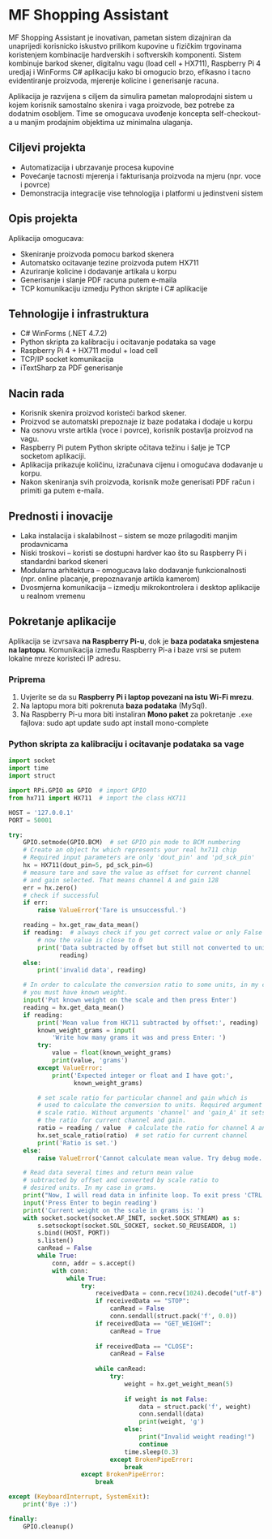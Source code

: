 # MF Shopping Assistant

MF Shopping Assistant je inovativan, pametan sistem dizajniran da unaprijedi korisnicko iskustvo prilikom kupovine u fizičkim trgovinama koristenjem kombinacije hardverskih i softverskih komponenti. 
Sistem kombinuje barkod skener, digitalnu vagu (load cell + HX711), Raspberry Pi 4 uredjaj i WinForms C# aplikaciju kako bi omogucio brzo, efikasno i tacno evidentiranje proizvoda, mjerenje kolicine i generisanje racuna.

Aplikacija je razvijena s ciljem da simulira pametan maloprodajni sistem u kojem korisnik samostalno skenira i vaga proizvode, bez potrebe za dodatnim osobljem.
Time se omogucava uvođenje koncepta self-checkout-a u manjim prodajnim objektima uz minimalna ulaganja.

## Ciljevi projekta

- Automatizacija i ubrzavanje procesa kupovine
- Povećanje tacnosti mjerenja i fakturisanja proizvoda na mjeru (npr. voce i povrce)
- Demonstracija integracije vise tehnologija i platformi u jedinstveni sistem

## Opis projekta

Aplikacija omogucava:

- Skeniranje proizvoda pomocu barkod skenera
- Automatsko ocitavanje tezine proizvoda putem HX711 
- Azuriranje kolicine i dodavanje artikala u korpu
- Generisanje i slanje PDF racuna putem e-maila
- TCP komunikaciju izmedju Python skripte i C# aplikacije

##  Tehnologije i infrastruktura

- C# WinForms (.NET 4.7.2)
- Python skripta za kalibraciju i ocitavanje podataka sa vage
- Raspberry Pi 4 + HX711 modul + load cell
- TCP/IP socket komunikacija
- iTextSharp za PDF generisanje

## Nacin rada

- Korisnik skenira proizvod koristeći barkod skener.
- Proizvod se automatski prepoznaje iz baze podataka i dodaje u korpu
- Na osnovu vrste artikla (voce i povrce), korisnik postavlja proizvod na vagu.
- Raspberry Pi putem Python skripte očitava težinu i šalje je TCP socketom aplikaciji.
- Aplikacija prikazuje količinu, izračunava cijenu i omogućava dodavanje u korpu.
- Nakon skeniranja svih proizvoda, korisnik može generisati PDF račun i primiti ga putem e-maila.

## Prednosti i inovacije

- Laka instalacija i skalabilnost – sistem se moze prilagoditi manjim prodavnicama
- Niski troskovi – koristi se dostupni hardver kao što su Raspberry Pi i standardni barkod skeneri
- Modularna arhitektura – omogucava lako dodavanje funkcionalnosti (npr. online placanje, prepoznavanje artikla kamerom)
- Dvosmjerna komunikacija – izmedju mikrokontrolera i desktop aplikacije u realnom vremenu

## Pokretanje aplikacije

Aplikacija se izvrsava **na Raspberry Pi-u**, dok je **baza podataka smjestena na laptopu**. Komunikacija između Raspberry Pi-a i baze vrsi se putem lokalne mreze koristeći IP adresu.

### Priprema

1. Uvjerite se da su **Raspberry Pi i laptop povezani na istu Wi-Fi mrezu**.
2. Na laptopu mora biti pokrenuta **baza podataka** (MySql).
3. Na Raspberry Pi-u mora biti instaliran **Mono paket** za pokretanje `.exe` fajlova:
   sudo apt update
   sudo apt install mono-complete

### Python skripta za kalibraciju i ocitavanje podataka sa vage

```python
import socket
import time
import struct

import RPi.GPIO as GPIO  # import GPIO
from hx711 import HX711  # import the class HX711

HOST = '127.0.0.1'
PORT = 50001

try:
    GPIO.setmode(GPIO.BCM)  # set GPIO pin mode to BCM numbering
    # Create an object hx which represents your real hx711 chip
    # Required input parameters are only 'dout_pin' and 'pd_sck_pin'
    hx = HX711(dout_pin=5, pd_sck_pin=6)
    # measure tare and save the value as offset for current channel
    # and gain selected. That means channel A and gain 128
    err = hx.zero()
    # check if successful
    if err:
        raise ValueError('Tare is unsuccessful.')

    reading = hx.get_raw_data_mean()
    if reading:  # always check if you get correct value or only False
        # now the value is close to 0
        print('Data subtracted by offset but still not converted to units:',
              reading)
    else:
        print('invalid data', reading)

    # In order to calculate the conversion ratio to some units, in my case I want grams,
    # you must have known weight.
    input('Put known weight on the scale and then press Enter')
    reading = hx.get_data_mean()
    if reading:
        print('Mean value from HX711 subtracted by offset:', reading)
        known_weight_grams = input(
            'Write how many grams it was and press Enter: ')
        try:
            value = float(known_weight_grams)
            print(value, 'grams')
        except ValueError:
            print('Expected integer or float and I have got:',
                  known_weight_grams)

        # set scale ratio for particular channel and gain which is
        # used to calculate the conversion to units. Required argument is only
        # scale ratio. Without arguments 'channel' and 'gain_A' it sets
        # the ratio for current channel and gain.
        ratio = reading / value  # calculate the ratio for channel A and gain 128
        hx.set_scale_ratio(ratio)  # set ratio for current channel
        print('Ratio is set.')
    else:
        raise ValueError('Cannot calculate mean value. Try debug mode. Variable reading:', reading)

    # Read data several times and return mean value
    # subtracted by offset and converted by scale ratio to
    # desired units. In my case in grams.
    print("Now, I will read data in infinite loop. To exit press 'CTRL + C'")
    input('Press Enter to begin reading')
    print('Current weight on the scale in grams is: ')
    with socket.socket(socket.AF_INET, socket.SOCK_STREAM) as s:
        s.setsockopt(socket.SOL_SOCKET, socket.SO_REUSEADDR, 1)
        s.bind((HOST, PORT))
        s.listen()
        canRead = False
        while True:
            conn, addr = s.accept()
            with conn:
                while True:
                    try:
                        receivedData = conn.recv(1024).decode("utf-8").strip()
                        if receivedData == "STOP":
                            canRead = False
                            conn.sendall(struct.pack('f', 0.0))
                        if receivedData == "GET_WEIGHT":
                            canRead = True
                        
                        if receivedData == "CLOSE":
                            canRead = False
                        
                        while canRead:
                            try:
                                weight = hx.get_weight_mean(5)  
                                
                                if weight is not False:
                                    data = struct.pack('f', weight)
                                    conn.sendall(data)
                                    print(weight, 'g')
                                else:
                                    print("Invalid weight reading!")
                                    continue
                                time.sleep(0.3)
                            except BrokenPipeError:
                                break
                    except BrokenPipeError:
                        break

except (KeyboardInterrupt, SystemExit):
    print('Bye :)')

finally:
    GPIO.cleanup()
```
